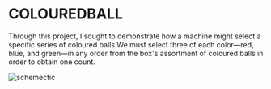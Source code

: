 # COLOUREDBALL
Through this project, I sought to demonstrate how a machine might select a specific series of coloured balls.We must select three of each color—red, blue, and green—in any order from the box's assortment of coloured balls in order to obtain one count. 



![schemectic ](https://github.com/amaani90/COLOUREDBALL/assets/141518452/5e281e14-1f3d-42ac-92de-af7ba00dfe54)

